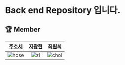 &nbsp;
&nbsp; 
# **Back end Repository 입니다.**
## :trophy: **Member**
|[주호세](https://github.com/hose0728)|[지광현](https://github.com/JiGwangHyeon)|[최원희](https://github.com/whc1203)|
|:------:|:-----------:|:-----------:|
|![hose](https://avatars.githubusercontent.com/u/37391598?s=200&v=4)|![zi](https://avatars.githubusercontent.com/u/73686600?s=200&v=4)|![choi](https://avatars.githubusercontent.com/u/107343093?s=200&v=4)|
